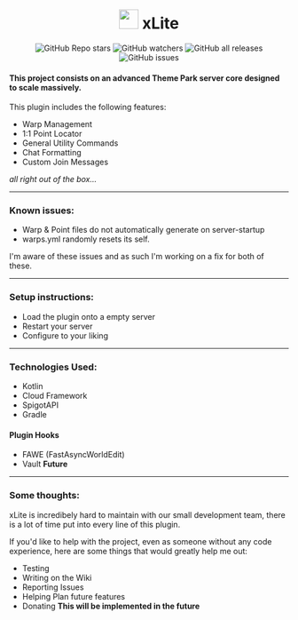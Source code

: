 <h1 align="center"><img height="35" src="https://emoji.gg/assets/emoji/1852-notchapple.gif"> xLite</h1>
<div align="center">

![GitHub Repo stars](https://img.shields.io/github/stars/DreamersICU/xLite?style=for-the-badge) 
![GitHub watchers](https://img.shields.io/github/watchers/DreamersICU/xLite?style=for-the-badge) 
![GitHub all releases](https://img.shields.io/github/downloads/DreamersICU/xLite/total?style=for-the-badge) 
![GitHub issues](https://img.shields.io/github/issues/DreamersICU/xLite?style=for-the-badge)

</div>

#### This project consists on an advanced Theme Park server core designed to scale massively.

This plugin includes the following features:

- Warp Management
- 1:1 Point Locator
- General Utility Commands
- Chat Formatting
- Custom Join Messages

<em>all right out of the box...</em>

------------

### Known issues:
- Warp & Point files do not automatically generate on server-startup
- warps.yml randomly resets its self.

I'm aware of these issues and as such I'm working on a fix for both of these.

------------

### Setup instructions:
- Load the plugin onto a empty server
- Restart your server
- Configure to your liking

------------
### Technologies Used:
- Kotlin
- Cloud Framework
- SpigotAPI
- Gradle

#### Plugin Hooks
- FAWE (FastAsyncWorldEdit)
- Vault <b>Future</b>

------------

### Some thoughts:
xLite is incredibely hard to maintain with our small development team, there is a lot of time put into every line of this plugin.

If you'd like to help with the project, even as someone without any code experience, here are some things that would greatly help me out:
- Testing
- Writing on the Wiki
- Reporting Issues
- Helping Plan future features
- Donating <b>This will be implemented in the future</b>
